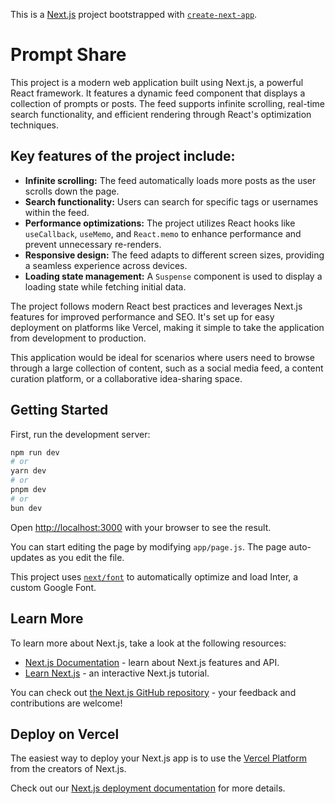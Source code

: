 This is a [Next.js](https://nextjs.org/) project bootstrapped with [`create-next-app`](https://github.com/vercel/next.js/tree/canary/packages/create-next-app).

# Prompt Share

This project is a modern web application built using Next.js, a powerful React framework. It features a dynamic feed component that displays a collection of prompts or posts. The feed supports infinite scrolling, real-time search functionality, and efficient rendering through React's optimization techniques.

## Key features of the project include:

- **Infinite scrolling:** The feed automatically loads more posts as the user scrolls down the page.
- **Search functionality:** Users can search for specific tags or usernames within the feed.
- **Performance optimizations:** The project utilizes React hooks like `useCallback`, `useMemo`, and `React.memo` to enhance performance and prevent unnecessary re-renders.
- **Responsive design:** The feed adapts to different screen sizes, providing a seamless experience across devices.
- **Loading state management:** A `Suspense` component is used to display a loading state while fetching initial data.

The project follows modern React best practices and leverages Next.js features for improved performance and SEO. It's set up for easy deployment on platforms like Vercel, making it simple to take the application from development to production.

This application would be ideal for scenarios where users need to browse through a large collection of content, such as a social media feed, a content curation platform, or a collaborative idea-sharing space.

## Getting Started

First, run the development server:

```bash
npm run dev
# or
yarn dev
# or
pnpm dev
# or
bun dev
```

Open [http://localhost:3000](http://localhost:3000) with your browser to see the result.

You can start editing the page by modifying `app/page.js`. The page auto-updates as you edit the file.

This project uses [`next/font`](https://nextjs.org/docs/basic-features/font-optimization) to automatically optimize and load Inter, a custom Google Font.

## Learn More

To learn more about Next.js, take a look at the following resources:

- [Next.js Documentation](https://nextjs.org/docs) - learn about Next.js features and API.
- [Learn Next.js](https://nextjs.org/learn) - an interactive Next.js tutorial.

You can check out [the Next.js GitHub repository](https://github.com/vercel/next.js/) - your feedback and contributions are welcome!

## Deploy on Vercel

The easiest way to deploy your Next.js app is to use the [Vercel Platform](https://vercel.com/new?utm_medium=default-template&filter=next.js&utm_source=create-next-app&utm_campaign=create-next-app-readme) from the creators of Next.js.

Check out our [Next.js deployment documentation](https://nextjs.org/docs/deployment) for more details.
